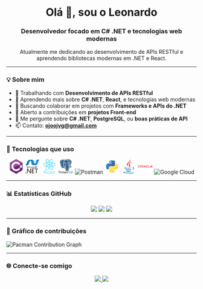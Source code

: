 <h1 align="center">Olá 👋, sou o Leonardo</h1>
<h3 align="center">Desenvolvedor focado em C# .NET e tecnologias web modernas</h3>

<p align="center">Atualmente me dedicando ao desenvolvimento de APIs RESTful e aprendendo bibliotecas modernas em .NET e React.</p>

---

### 💡 Sobre mim

- 🔭 Trabalhando com **Desenvolvimento de APIs RESTful**
- 🌱 Aprendendo mais sobre **C# .NET**, **React**, e tecnologias web modernas
- 👯 Buscando colaborar em projetos com **Frameworks e APIs do .NET**
- 🤝 Aberto a contribuições em **projetos Front-end**
- 💬 Me pergunte sobre **C# .NET**, **PostgreSQL**, ou **boas práticas de API**
- 📫 Contato: **ojoojvg@gmail.com**

---

### 🧰 Tecnologias que uso

<div align="center">
  <img src="https://raw.githubusercontent.com/devicons/devicon/master/icons/csharp/csharp-original.svg" alt="C#" width="40" height="40"/>
  <img src="https://raw.githubusercontent.com/devicons/devicon/master/icons/dot-net/dot-net-original-wordmark.svg" alt=".NET" width="40" height="40"/>
  <img src="https://raw.githubusercontent.com/devicons/devicon/master/icons/react/react-original-wordmark.svg" alt="React" width="40" height="40"/>
  <img src="https://raw.githubusercontent.com/devicons/devicon/master/icons/postgresql/postgresql-original-wordmark.svg" alt="PostgreSQL" width="40" height="40"/>
  <img src="https://www.vectorlogo.zone/logos/getpostman/getpostman-icon.svg" alt="Postman" width="40" height="40"/>
  <img src="https://raw.githubusercontent.com/devicons/devicon/master/icons/python/python-original.svg" alt="Python" width="40" height="40"/>
  <img src="https://raw.githubusercontent.com/devicons/devicon/master/icons/java/java-original.svg" alt="Java" width="40" height="40"/>
  <img src="https://raw.githubusercontent.com/devicons/devicon/master/icons/oracle/oracle-original.svg" alt="Oracle" width="40" height="40"/>
  <img src="https://www.vectorlogo.zone/logos/google_cloud/google_cloud-icon.svg" alt="Google Cloud" width="40" height="40"/>
</div>


---

### 📊 Estatísticas GitHub

<div align="center">
  <img src="https://github-readme-stats.vercel.app/api?username=leomorais0930&show_icons=true&theme=dracula&locale=pt-br" height="150" />
  <img src="https://github-readme-streak-stats.herokuapp.com/?user=leomorais0930&theme=dracula" height="150" />
  <img src="https://github-profile-trophy.vercel.app/?username=leomorais0930&theme=dracula&margin-w=8&margin-h=8" height="150" />
</div>

---

### 👾 Gráfico de contribuições

<picture>
  <source media="(prefers-color-scheme: dark)" srcset="https://raw.githubusercontent.com/maurodesouza/maurodesouza/output/pacman-contribution-graph-dark.svg">
  <source media="(prefers-color-scheme: light)" srcset="https://raw.githubusercontent.com/maurodesouza/maurodesouza/output/pacman-contribution-graph.svg">
  <img alt="Pacman Contribution Graph" src="https://raw.githubusercontent.com/maurodesouza/maurodesouza/output/pacman-contribution-graph.svg">
</picture>

---

### 🌐 Conecte-se comigo

<div align="center">
  <a href="https://github.com/leomorais0930" target="_blank">
    <img src="https://img.shields.io/static/v1?message=GitHub&logo=github&label=&color=181717&logoColor=white&style=for-the-badge" height="25" />
  </a>
  <a href="https://linkedin.com/in/leonardo morais" target="_blank">
    <img src="https://img.shields.io/static/v1?message=LinkedIn&logo=linkedin&label=&color=0077B5&logoColor=white&style=for-the-badge" height="25" />
  </a>
</div>
